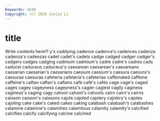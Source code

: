 ```yaml
---
Keywords: 2830
Copyright: (C) 2020 Junjie Li
---
```


# title

Write contents here!!!
y's 
caddying 
cadence 
cadence's 
cadences 
cadenza 
cadenza's 
cadenzas
cadet 
cadet's 
cadets 
cadge 
cadged 
cadger 
cadger's 
cadgers 
cadges 
cadging
cadmium 
cadmium's 
cadre 
cadre's 
cadres 
cads 
caducei 
caduceus 
caduceus's 
caesarean
caesarean's 
caesareans 
caesarian 
caesarian's 
caesarians 
caesium 
caesium's 
caesura 
caesura's 
caesurae
caesuras 
cafeteria 
cafeteria's 
cafeterias 
caffeinated 
caffeine 
caffeine's 
caftan 
caftan's 
caftans
café 
café's 
cafés 
cage 
cage's 
caged 
cages 
cagey 
cageyness 
cageyness's
cagier 
cagiest 
cagily 
caginess 
caginess's 
caging 
cagy 
cahoot 
cahoot's 
cahoots
cairn 
cairn's 
cairns 
caisson 
caisson's 
caissons 
cajole 
cajoled 
cajolery 
cajolery's
cajoles 
cajoling 
cake 
cake's 
caked 
cakes 
caking 
calabash 
calabash's 
calabashes
calamine 
calamine's 
calamities 
calamitous 
calamity 
calamity's 
calcified 
calcifies 
calcify 
calcifying
calcine 
calcined 
